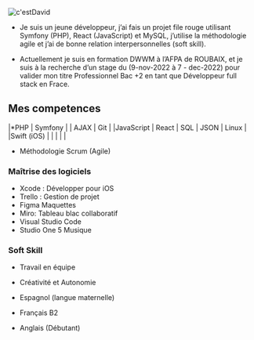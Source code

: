 
![c'estDavid](https://user-images.githubusercontent.com/94442434/191039830-b1456244-6681-4096-81d6-e781172f3c47.svg)

* Je suis un jeune développeur, j’ai fais un projet file rouge utilisant Symfony (PHP), React (JavaScript) et MySQL, j’utilise la méthodologie agile et j’ai de bonne relation interpersonnelles (soft skill). 

* Actuellement je suis en formation DWWM à l’AFPA de ROUBAIX, et  je suis à la recherche d’un stage du (9-nov-2022  à  7 - dec-2022)  pour valider mon titre Professionnel Bac +2  en tant que Développeur full stack en Frace.

## Mes competences 

|*PHP             |      Symfony     |             |   AJAX        |       Git       |
|JavaScript      |      React       |    SQL      |    JSON       |       Linux     |    
|Swift (iOS)	   |                  |             |               |                 |
                                                                    

* Méthodologie Scrum (Agile)       

### Maîtrise des logiciels
* Xcode :  Développer pour iOS
* Trello : Gestion de projet
* Figma Maquettes 
* Miro: Tableau blac collaboratif
* Visual Studio Code
* Studio One 5 Musique

### Soft Skill
* Travail en équipe
* Créativité et Autonomie

* Espagnol (langue maternelle) 
* Français B2
* Anglais (Débutant)






